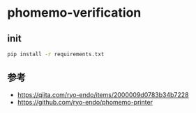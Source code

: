 # phomemo-verification

## init

```bash
pip install -r requirements.txt
```

## 参考

- https://qiita.com/ryo-endo/items/2000009d0783b34b7228
- https://github.com/ryo-endo/phomemo-printer
